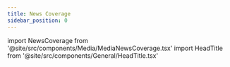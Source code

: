 ```yaml
---
title: News Coverage
sidebar_position: 0
---
```


import NewsCoverage from '@site/src/components/Media/MediaNewsCoverage.tsx'
import HeadTitle from '@site/src/components/General/HeadTitle.tsx'

<HeadTitle title="News Coverage - Media | Didier" />

<NewsCoverage />